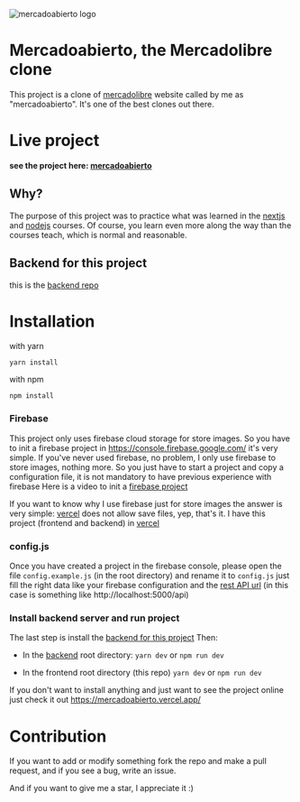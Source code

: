 ![mercadoabierto logo](https://i.ibb.co/z4yKrhw/full-logo.png)
# Mercadoabierto, the Mercadolibre clone
This project is a clone of [mercadolibre](https://www.mercadolibre.com/) website called by me as "mercadoabierto". It's one of the best clones out there.

# Live project
**see the project here: [mercadoabierto](https://mercadoabierto.vercel.app/)**

## Why?
The purpose of this project was to practice what was learned in the [nextjs](https://platzi.com/cursos/next/) and [nodejs](https://platzi.com/cursos/practico-node/) courses. Of course, you learn even more along the way than the courses teach, which is normal and reasonable.


## Backend for this project
this is the [backend repo](https://github.com/carlosEdua/mercadoabierto-backend)

# Installation
with yarn

```yarn install```

with npm

`npm install`

### Firebase
This project only uses firebase cloud storage for store images. So you have to init a firebase project in https://console.firebase.google.com/ it's very simple. If you've never used firebase, no problem, I only use firebase to store images, nothing more. So you just have to start a project and copy a configuration file, it is not mandatory to have previous experience with firebase
Here is a video to init a [firebase project](https://www.youtube.com/watch?v=-3GkNz1lfCE&ab_channel=R3HABMEDIA)

If you want to know why I use firebase just for store images the answer is very simple: [vercel](https://vercel.com/) does not allow save files, yep, that's it. I have this project (frontend and backend) in [vercel](https://vercel.com/) 

### config.js
Once you have created a project in the firebase console, please open the file `config.example.js` (in the root directory) and rename it to `config.js`
just fill the right data like your firebase configuration and the [rest API url](https://github.com/carlosEdua/mercadoabierto-backend) (in this case is something like http://localhost:5000/api)

### Install backend server and run project
The last step is install the [backend for this project](https://github.com/carlosEdua/mercadoabierto-backend)
Then: 
- In the [backend](https://github.com/carlosEdua/mercadoabierto-backend) root directory:
`yarn dev` or `npm run dev`

- In the frontend root directory (this repo)
`yarn dev` or `npm run dev`


If you don't want to install anything and just want to see the project online just check it out https://mercadoabierto.vercel.app/

# Contribution
If you want to add or modify something fork the repo and make a pull request, and if you see a bug, write an issue.

And if you want to give me a star, I appreciate it :)
